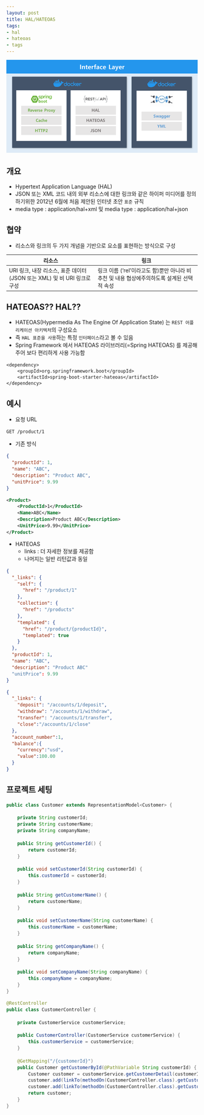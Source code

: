 ```yaml
---
layout: post
title: HAL/HATEOAS
tags:
- hal
- hateoas
- tags
---
```


![](/_posts/img/interface.png)

## 개요

- Hypertext Application Language (HAL)
- JSON 또는 XML 코드 내의 외부 리소스에 대한 링크와 같은 하이퍼 미디어를 정의하기위한 2012년 6월에 처음 제안된 인터넷 초안 `표준` 규칙
- media type : application/hal+xml 및 media type : application/hal+json

## 협약

- 리소스와 링크의 두 가지 개념을 기반으로 요소를 표현하는 방식으로 구성

| 리소스 | 링크 |
| ------ | ------ |
| URI 링크, 내장 리소스, 표준 데이터 (JSON 또는 XML) 및 비 URI 링크로 구성 | 링크 이름 (‘rel’이라고도 함)뿐만 아니라 비추천 및 내용 협상에주의하도록 설계된 선택적 속성 |

## HATEOAS?? HAL??

- HATEOAS(Hypermedia As The Engine Of Application State) 는 `REST 어플리케이션 아키텍처`의 구성요소
- 즉 `HAL 표준을 사용`하는 특정 `인터페이스`라고 볼 수 있음
- Spring Framework 에서 HATEOAS 라이브러리(=Spring HATEOAS) 를 제공해 주어 보다 편리하게 사용 가능함

```
<dependency>
    <groupId>org.springframework.boot</groupId>
    <artifactId>spring-boot-starter-hateoas</artifactId>
</dependency>
```

## 예시

- 요청 URL

```
GET /product/1
```

- 기존 방식

```json
{
  "productId": 1,
  "name": "ABC",
  "description": "Product ABC",
  "unitPrice": 9.99
}
```

```xml
<Product>
    <ProductId>1</ProductId>
    <Name>ABC</Name>
    <Description>Product ABC</Description>
    <UnitPrice>9.99</UnitPrice>
</Product>
```

- HATEOAS
  - links : 더 자세한 정보를 제공함
  - 나머지는 일반 리턴값과 동일
  
```json
{
  "_links": {
    "self": {
      "href": "/product/1"
    },
    "collection": {
      "href": "/products"
    },
    "templated": {
      "href": "/product/{productId}",
      "templated": true
    }
  },
  "productId": 1,
  "name": "ABC",
  "description": "Product ABC"
  "unitPrice": 9.99
}
```

```json
{
  "_links": {
    "deposit": "/accounts/1/deposit",
    "withdraw": "/accounts/1/withdraw",
    "transfer": "/accounts/1/transfer",
    "close":"/accounts/1/close"
  },
  "account_number":1,
  "balance":{
    "currency":"usd",
    "value":100.00
  }
}
```

## 프로젝트 세팅

```java
public class Customer extends RepresentationModel<Customer> {

    private String customerId;
    private String customerName;
    private String companyName;

    public String getCustomerId() {
        return customerId;
    }

    public void setCustomerId(String customerId) {
        this.customerId = customerId;
    }

    public String getCustomerName() {
        return customerName;
    }

    public void setCustomerName(String customerName) {
        this.customerName = customerName;
    }

    public String getCompanyName() {
        return companyName;
    }

    public void setCompanyName(String companyName) {
        this.companyName = companyName;
    }
}
```

```java
@RestController
public class CustomerController {

    private CustomerService customerService;

    public CustomerController(CustomerService customerService) {
        this.customerService = customerService;
    }

    @GetMapping("/{customerId}")
    public Customer getCustomerById(@PathVariable String customerId) {
        Customer customer = customerService.getCustomerDetail(customerId);
        customer.add(linkTo(methodOn(CustomerController.class).getCustomerById(customerId)).withSelfRel());
        customer.add(linkTo(methodOn(CustomerController.class).getCustomerById(customerId)).withRel("/sample rel"));
        return customer;
    }
}
```
